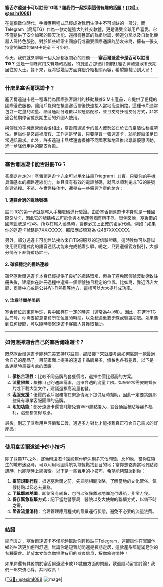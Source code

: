 **塞舌尔遠遊卡可以註冊TG嗎？讓我們一起探索這個有趣的話題！[[TG💪+ @esim1088](https://t.me/s/esim1088)]**

在這個數位時代，手機應用程式已經成為我們生活中不可或缺的一部分，而Telegram（簡稱TG）作為一款功能強大的社交軟體，更是備受全球用戶喜愛。它不僅提供了安全加密的聊天功能，還擁有豐富的群組討論、頻道分享以及自動化機器人等特色服務。對於那些經常出國旅行或需要國際通訊的朋友來說，擁有一張支持當地網路的SIM卡是必不可少的。

今天，我們就來聊聊一個大家都很關心的問題——**塞舌爾遠遊卡是否可以註冊TG？** 這是一個既實用又有趣的話題，特別適合那些計劃前往塞舌爾旅遊或者長期居住的人士。接下來，我將從幾個方面詳細介紹相關內容，希望能幫助到大家！

---

### 什麼是塞舌爾遠遊卡？

塞舌爾遠遊卡是一種專門為國際旅客設計的移動數據SIM卡產品，它提供了便捷的國際漫遊服務，讓用戶能夠在抵達塞舌爾後快速接入當地高速網路。這種卡片通常包含一定量的流量、語音通話分鐘數以及短信配額，並且支持多種支付方式，非常適合短期停留或長期生活的外國人使用。

與傳統的手機運營商套餐相比，塞舌爾遠遊卡的最大優勢就在於它的靈活性和經濟性。無論你是來這裡度假、工作還是學習，只要購買一張遠遊卡，就能輕鬆滿足日常通訊需求。此外，許多遠遊卡品牌還會根據不同國家和地區推出專屬優惠活動，進一步降低用戶的開支負擔。

---

### 塞舌爾遠遊卡能否註冊TG？

答案是肯定的！塞舌爾遠遊卡完全可以用來註冊Telegram！其實，只要你的手機具備基本的網路連線能力，並且擁有有效的電話號碼，就可以順利完成TG的帳號創建過程。不過，在實際操作中，還是有一些需要注意的地方：

#### 1. 選擇合適的電話號碼
註冊TG的第一步就是輸入手機號碼進行驗證。由於塞舌爾遠遊卡本身就是一種國際SIM卡，因此它的號碼格式可能會與本地運營商有所不同。舉例來說，塞舌爾的國際區號是+248，所以在輸入號碼時，請務必加上正確的國家代碼。例如：如果你的遠遊卡號碼是7XXXXXXX，那麼應該填寫為+2487XXXXXXX。

另外，部分遠遊卡可能無法接收來自TG伺服器的短信驗證碼，這時候你可以嘗試使用應用程式內的語音通話功能來完成驗證步驟。總之，只要遵循官方指引，大部分情況下都能成功註冊。

#### 2. 確保穩定的網路連線
雖然塞舌爾遠遊卡本身已經提供了良好的網路環境，但為了避免因信號波動導致註冊失敗，建議你在註冊過程中選擇一個信號強且穩定的位置。比如說，靠近酒店大廳、商業中心或是公共Wi-Fi熱點等地方，這樣可以大大提升成功率。

#### 3. 注意時間差問題
塞舌爾位於東南半球，與中國存在一定的時差（通常為4小時）。因此，在進行TG註冊時，你需要留意當前所在位置的時間，以免錯過重要步驟或驗證期限。如果遇到任何疑問，可以隨時聯繫遠遊卡客服人員獲取幫助。

---

### 如何選擇適合自己的塞舌爾遠遊卡？

既然塞舌爾遠遊卡能夠完美支持TG註冊，那麼接下來就要考慮如何挑選一款最適合自己的產品了。目前市面上提供的遠遊卡品牌眾多，價格也各有差異，以下是一些選購時需要考慮的因素：

1. **價格合理性**：比較不同品牌的套餐價格，選擇性價比最高的方案。
2. **流量限額**：根據自己的通訊需求，選擇合適的流量上限。如果經常需要觀看影片或下載大型文件，建議選擇高流量套餐。
3. **客服支援**：優質的客戶服務能在緊急情況下提供及時幫助，因此一定要挑選那些擁有專業客服團隊的品牌。
4. **附加功能**：部分遠遊卡還會附贈免費WiFi熱點接入、語音通話補貼等額外福利，這些都值得考慮。

最後，別忘了查看用戶評價和口碑，通過多方對比才能找到真正符合自己需求的好產品！

---

### 使用塞舌爾遠遊卡的小技巧

除了註冊TG之外，塞舌爾遠遊卡還能幫你解決很多其他問題。比如說，當你在陌生的城市迷路時，可以利用地圖導航功能輕鬆找到目的地；當你想查詢當地景點資訊時，也能隨時上網搜索。以下是一些實用的小技巧，希望能夠幫助到你：

1. **提前規劃行程**：抵達塞舌爾之前，先查閱相關攻略，了解當地的文化習俗、氣候特點以及必去景點。
2. **下載離線地圖**：即使沒有網路，也可以依靠離線地圖進行導航，非常方便。
3. **保存緊急聯繫方式**：記下當地警察局、醫院以及大使館的聯繫方式，以備不時之需。
4. **節省流量消耗**：合理管理應用程式的背景運行狀態，避免不必要的流量浪費。

---

### 結語

總而言之，塞舌爾遠遊卡不僅能夠幫助你輕鬆註冊Telegram，還能讓你在異國他鄉的生活更加便利舒適。無論你是短暫訪問還是長期定居，這款產品都能滿足你的各種需求。希望本文能為你提供有用的參考信息，祝你旅途愉快！

如果你還有其他關於塞舌爾遠遊卡或TG註冊方面的問題，歡迎隨時留言討論！我們一起交流心得，共同成長！

[[TG💪+ @esim1088](https://t.me/s/esim1088) ![Image](https://i.postimg.cc/4NQfJmqS/Snipaste-2025-05-13-00-14-12.png)]